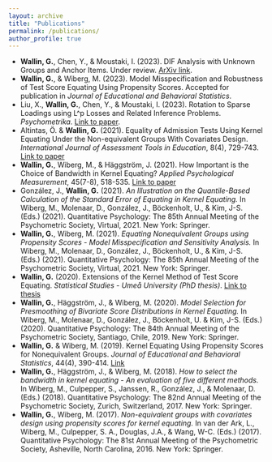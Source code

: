 ```yaml
---
layout: archive
title: "Publications"
permalink: /publications/
author_profile: true
---
```


<!-- {% if author.googlescholar %}
  You can also find my articles on <u><a href="{{author.googlescholar}}">my Google Scholar profile</a>.</u>
{% endif %}

{% include base_path %}

{% for post in site.publications reversed %}
  {% include archive-single.html %}
{% endfor %} -->

* **Wallin, G.**, Chen, Y., & Moustaki, I. (2023). DIF Analysis with Unknown Groups and Anchor Items. Under review. [ArXiv link](https://arxiv.org/abs/2305.00961).
* **Wallin, G.**, & Wiberg, M. (2023). Model Misspecification and Robustness of Test Score Equating Using Propensity Scores. Accepted for publication in *Journal of Educational and Behavioral Statistics*.
* Liu, X., **Wallin, G.**, Chen, Y., & Moustaki, I. (2023). Rotation to Sparse Loadings using L^p Losses and Related Inference Problems. *Psychometrika*. [Link to paper](https://doi.org/10.1007/s11336-023-09911-y).
* Altintas, Ö. & **Wallin, G.** (2021). Equality of Admission Tests Using Kernel Equating Under the Non-equivalent Groups With Covariates Design. *International Journal of Assessment Tools in Education*, 8(4), 729-743. [Link to paper](https://ijate.net/index.php/ijate/article/view/44)
* **Wallin, G.**, Wiberg, M., & Häggström, J. (2021). How Important is the Choice of Bandwidth in Kernel Equating? *Applied Psychological Measurement*, 45(7-8), 518-535. [Link to paper](https://journals.sagepub.com/doi/full/10.1177/01466216211040486)
* González, J., **Wallin, G.** (2021). *An Illustration on the Quantile-Based Calculation of the Standard Error of Equating in Kernel Equating.* In Wiberg, M., Molenaar, D., González, J., Böckenholt, U., & Kim, J-S.  (Eds.) (2021). Quantitative Psychology: The 85th Annual Meeting of the Psychometric Society, Virtual, 2021. New York: Springer.
* **Wallin, G.**, Wiberg, M. (2021). *Equating Nonequivalent Groups using Propensity Scores - Model Misspecification and Sensitivity Analysis.* In Wiberg, M., Molenaar, D., González, J., Böckenholt, U., & Kim, J-S.  (Eds.) (2021). Quantitative Psychology: The 85th Annual Meeting of the Psychometric Society, Virtual, 2021. New York: Springer.
* **Wallin, G.** (2020). Extensions of the Kernel Method of Test Score Equating. *Statistical Studies - Umeå University (PhD thesis)*. [Link to thesis](http://umu.diva-portal.org/smash/record.jsf?pid=diva2%3A1378833&dswid=4742) 
* **Wallin, G.**, Häggström, J., & Wiberg, M. (2020). *Model Selection for Presmoothing of Bivariate Score Distributions in Kernel Equating.* In Wiberg, M., Molenaar, D., González, J., Böckenholt, U. & Kim, J-S. (Eds.) (2020). Quantitative Psychology: The 84th Annual Meeting of the Psychometric Society, Santiago, Chile, 2019. New York: Springer.
* **Wallin, G.** & Wiberg, M. (2019). Kernel Equating Using Propensity Scores for Nonequivalent Groups. *Journal of Educational and Behavioral Statistics*, 44(4), 390-414. [Link](https://journals.sagepub.com/doi/full/10.3102/1076998619838226)
* **Wallin, G.**, Häggström, J., & Wiberg, M. (2018). *How to select the bandwidth in kernel equating - An evaluation of five different methods.* In Wiberg, M., Culpepper, S., Janssen, R., González, J., & Molenaar, D. (Eds.) (2018). Quantitative Psychology: The 82nd Annual Meeting of the Psychometric Society, Zurich, Switzerland, 2017. New York: Springer.
* **Wallin, G.**, Wiberg, M. (2017). *Non-equivalent groups with covariates design using propensity scores for kernel equating.* In van der Ark, L., Wiberg, M., Culpepper, S. A., Douglas, J.A., & Wang, W-C. (Eds.) (2017). Quantitative Psychology: The 81st Annual Meeting of the Psychometric Society, Asheville, North Carolina, 2016. New York: Springer.

